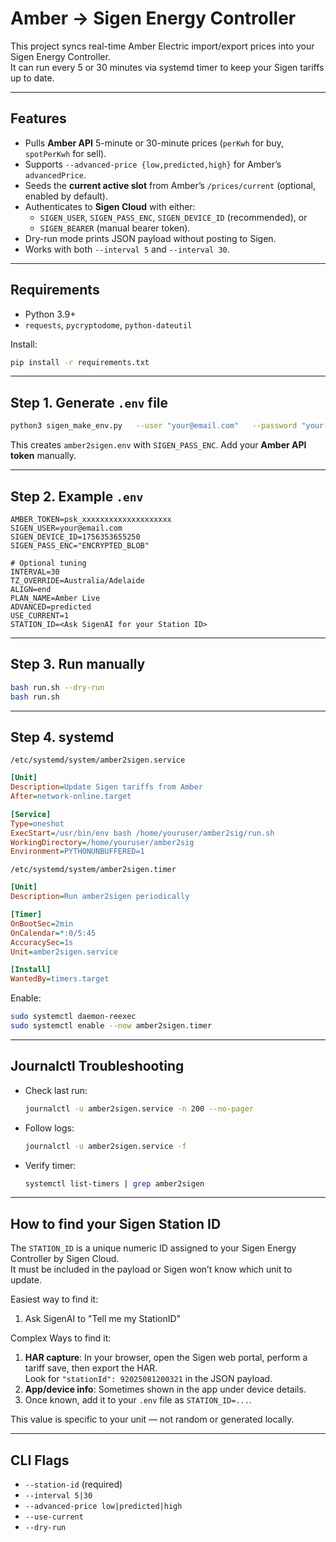 # Amber → Sigen Energy Controller

This project syncs real-time Amber Electric import/export prices into your Sigen Energy Controller.  
It can run every 5 or 30 minutes via systemd timer to keep your Sigen tariffs up to date.

---

## Features
- Pulls **Amber API** 5-minute or 30-minute prices (`perKwh` for buy, `spotPerKwh` for sell).
- Supports `--advanced-price {low,predicted,high}` for Amber’s `advancedPrice`.
- Seeds the **current active slot** from Amber’s `/prices/current` (optional, enabled by default).
- Authenticates to **Sigen Cloud** with either:
  - `SIGEN_USER`, `SIGEN_PASS_ENC`, `SIGEN_DEVICE_ID` (recommended), or
  - `SIGEN_BEARER` (manual bearer token).
- Dry-run mode prints JSON payload without posting to Sigen.
- Works with both `--interval 5` and `--interval 30`.

---

## Requirements
- Python 3.9+
- `requests`, `pycryptodome`, `python-dateutil`

Install:
```bash
pip install -r requirements.txt
```

---

## Step 1. Generate `.env` file

```bash
python3 sigen_make_env.py   --user "your@email.com"   --password "your-plaintext-password"   --env-path amber2sigen.env   --overwrite
```

This creates `amber2sigen.env` with `SIGEN_PASS_ENC`. Add your **Amber API token** manually.

---

## Step 2. Example `.env`

```dotenv
AMBER_TOKEN=psk_xxxxxxxxxxxxxxxxxxxx
SIGEN_USER=your@email.com
SIGEN_DEVICE_ID=1756353655250
SIGEN_PASS_ENC="ENCRYPTED_BLOB"

# Optional tuning
INTERVAL=30
TZ_OVERRIDE=Australia/Adelaide
ALIGN=end
PLAN_NAME=Amber Live
ADVANCED=predicted
USE_CURRENT=1
STATION_ID=<Ask SigenAI for your Station ID>
```

---

## Step 3. Run manually

```bash
bash run.sh --dry-run
bash run.sh
```

---

## Step 4. systemd

`/etc/systemd/system/amber2sigen.service`
```ini
[Unit]
Description=Update Sigen tariffs from Amber
After=network-online.target

[Service]
Type=oneshot
ExecStart=/usr/bin/env bash /home/youruser/amber2sig/run.sh
WorkingDirectory=/home/youruser/amber2sig
Environment=PYTHONUNBUFFERED=1
```

`/etc/systemd/system/amber2sigen.timer`
```ini
[Unit]
Description=Run amber2sigen periodically

[Timer]
OnBootSec=2min
OnCalendar=*:0/5:45
AccuracySec=1s
Unit=amber2sigen.service

[Install]
WantedBy=timers.target
```

Enable:
```bash
sudo systemctl daemon-reexec
sudo systemctl enable --now amber2sigen.timer
```

---

## Journalctl Troubleshooting

- Check last run:
  ```bash
  journalctl -u amber2sigen.service -n 200 --no-pager
  ```
- Follow logs:
  ```bash
  journalctl -u amber2sigen.service -f
  ```
- Verify timer:
  ```bash
  systemctl list-timers | grep amber2sigen
  ```

---

## How to find your Sigen Station ID

The `STATION_ID` is a unique numeric ID assigned to your Sigen Energy Controller by Sigen Cloud.  
It must be included in the payload or Sigen won’t know which unit to update.

Easiest way to find it:
1. Ask SigenAI to "Tell me my StationID"

Complex Ways to find it:
1. **HAR capture**: In your browser, open the Sigen web portal, perform a tariff save, then export the HAR.  
   Look for `"stationId": 92025081200321` in the JSON payload.  
2. **App/device info**: Sometimes shown in the app under device details.  
3. Once known, add it to your `.env` file as `STATION_ID=...`.

This value is specific to your unit — not random or generated locally.

---

## CLI Flags
- `--station-id` (required)
- `--interval 5|30`
- `--advanced-price low|predicted|high`
- `--use-current`
- `--dry-run`
